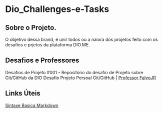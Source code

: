 # Dio_Challenges-e-Tasks

## Sobre o Projeto.
O objetivo dessa brand, é unir todos ou a naiora dos projetos feito com os desafios e prjetos da plataforma DIO.ME.


## Desafios e Professores 
Desafios de Projeto #001 - Repositório do desafio de Projeto sobre Git/GitHub da DIO
  Desafio Projeto Persoal Git/GitHub | [Professor FalvoJR](Falvojr)


## Links Úteis
[Sintaxe Basica Markdown]()
